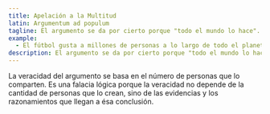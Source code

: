```yaml
---
title: Apelación a la Multitud
latin: Argumentum ad populum
tagline: El argumento se da por cierto porque "todo el mundo lo hace".
example:
  - El fútbol gusta a millones de personas a lo largo de todo el planeta. El fútbol es el mejor deporte, tanta gente no puede estar equivocada.
description: El argumento se da por cierto porque "todo el mundo lo hace".
---
```

La veracidad del argumento se basa en el número de personas que lo comparten. Es una falacia lógica porque la veracidad no depende de la cantidad de personas que lo crean, sino de las evidencias y los razonamientos que llegan a ésa conclusión.
